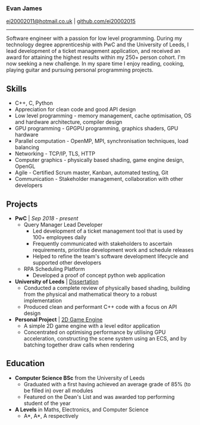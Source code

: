 ### **Evan James**
ej20002011@hotmail.co.uk | [github.com/ej20002015](github.com/ej20002015)

---

Software engineer with a passion for low level programming. During my technology degree apprenticeship with PwC and the University of Leeds, I lead development of a ticket management application, and received an award for attaining the highest results within my 250+ person cohort. I'm now seeking a new challenge. In my spare time I enjoy reading, cooking, playing guitar and pursuing personal programming projects.

## Skills
- C++, C, Python
- Appreciation for clean code and good API design
- Low level programming - memory management, cache optimisation, OS and hardware architecture, compiler design
- GPU programming - GPGPU programming, graphics shaders, GPU hardware
- Parallel computation - OpenMP, MPI, synchronisation techniques, load balancing
- Networking - TCP/IP, TLS, HTTP
- Computer graphics - physically based shading, game engine design, OpenGL
- Agile - Certified Scrum master, Kanban, automated testing, Git
- Communication - Stakeholder management, collaboration with other developers

## Projects

- **PwC** | *Sep 2018 - present*
  - Query Manager Lead Developer
    - Led development of a ticket management tool that is used by 100+ employees daily
    - Frequently communicated with stakeholders to ascertain requirements, prioritise development work and schedule releases
    - Helped to refine the team's software development lifecycle and supported other developers
  - RPA Scheduling Platform
    - Developed a proof of concept python web application 
- **University of Leeds** | [Dissertation](https://github.com/ej20002015/PhysicallyBasedRenderer)
  - Conducted a complete review of physically based shading, building from the physical and mathematical theory to a robust implementation
  - Produced clean and performant C++ code with a focus on API design
- **Personal Project** | [2D Game Engine](https://github.com/ej20002015/Comet/)
  - A simple 2D game engine with a level editor application
  - Concentrated on optimising performance by utilising GPU acceleration, constructing the scene system using an ECS, and by batching together draw calls when rendering

## Education

- **Computer Science BSc** from the University of Leeds
  - Graduated with a first having achieved an average grade of 85% (to be filled in) over all modules
  - Featured on the Dean's List and was awarded top performing student of the year
- **A Levels** in Maths, Electronics, and Computer Science
  - A*, A*, A respectively